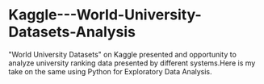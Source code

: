 # Kaggle---World-University-Datasets-Analysis
"World University Datasets" on Kaggle presented and opportunity to analyze university ranking data presented by different systems.Here is my take on the same using Python for Exploratory Data Analysis.
